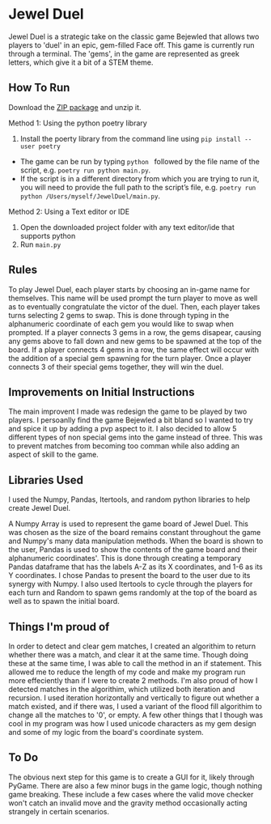 # Jewel Duel

Jewel Duel is a strategic take on the classic game Bejewled that allows two players to 'duel' in an epic, gem-filled Face off. This game is currently run through a terminal. The 'gems', in the game are represented as greek letters, which give it a bit of a STEM theme.

## How To Run
Download the [ZIP package](https://github.com/aglucky/JewelDuel/archive/master.zip) and unzip it.

Method 1: Using the python poetry library
1. Install the poerty library from the command line using `pip install --user poetry`
 * The game can be run by typing `python ` followed by the file name of the script, e.g. `poetry run python main.py`.
 * If the script is in a different directory from which you are trying to run it, you will need to provide the full path to the script’s file, e.g. `poetry run python /Users/myself/JewelDuel/main.py`.

Method 2: Using a Text editor or IDE
1. Open the downloaded project folder with any text editor/ide that supports python
2. Run `main.py`

## Rules

To play Jewel Duel, each player starts by choosing an in-game name for themselves. This name will be used prompt the turn player to move as well as to eventually congratulate the victor of the duel. Then, each player takes turns selecting 2 gems to swap. This is done through typing in the alphanumeric coordinate of each gem you would like to swap when prompted. If a player connects 3 gems in a row,  the gems disapear, causing any gems above to fall down and new gems to be spawned at the top of the board. If a player connects 4 gems in a row, the same effect will occur with the addition of a special gem spawning for the turn player. Once a player connects 3 of their special gems together, they will win the duel.

## Improvements on Initial Instructions

The main improvent I made was redesign the game to be played by two players. I persoanlly find the game Bejewled a bit bland so I wanted to try and spice it up by adding a pvp aspect to it. I also decided to allow 5 different types of non special gems into the game instead of three. This was to prevent matches from becoming too comman while also adding an aspect of skill to the game.


## Libraries Used

I used the Numpy, Pandas, Itertools, and random python libraries to help create Jewel Duel.

A Numpy Array is used to represent the game board of Jewel Duel. This was chosen as the size of the board remains constant throughout the game and Numpy's many data manipulation methods. When the board is shown to the user, Pandas is used to show the contents of the game board and their alphanumeric  coordinates'. This is done through creating a temporary Pandas dataframe that has the labels A-Z as its X coordinates, and 1-6 as its Y coordinates. I chose Pandas to present the board to the user due to its synergy with Numpy. I also used Itertools to cycle through the players for each turn and Random to 
spawn gems randomly at the top of the board as well as to spawn the initial board.

## Things I'm proud of

In order to detect and clear gem matches, I created an algorithim to return whether there was a match, and clear it at the same time. Though doing these at the 
same time, I was able to call the method in an if statement. This allowed me to reduce the length of my code and make my program run more effeciently than if I were to create 2 methods. I'm also proud of how I detected matches in the algorithim, which utilized both iteration and recursion. I used iteration  horizontally and vertically to figure out whether a match existed, and if there was, I used a variant of the flood fill algorithim to change all the matches to '0', or empty. A few other things that I though was cool in my program was how I used unicode characters as my gem design and some of my logic from the board's coordinate system.

## To Do

The obvious next step for this game is to create a GUI for it, likely through PyGame. There are also a few minor bugs in the game logic, though nothing game breaking. These include a few cases where the valid move checker won't catch an invalid move and the gravity method occasionally acting strangely in certain scenarios.
